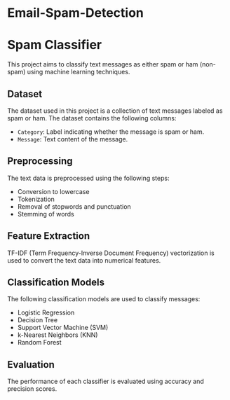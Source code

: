 # Email-Spam-Detection
# Spam Classifier

This project aims to classify text messages as either spam or ham (non-spam) using machine learning techniques.

## Dataset

The dataset used in this project is a collection of text messages labeled as spam or ham. The dataset contains the following columns:

- `Category`: Label indicating whether the message is spam or ham.
- `Message`: Text content of the message.

## Preprocessing

The text data is preprocessed using the following steps:
- Conversion to lowercase
- Tokenization
- Removal of stopwords and punctuation
- Stemming of words

## Feature Extraction

TF-IDF (Term Frequency-Inverse Document Frequency) vectorization is used to convert the text data into numerical features.

## Classification Models

The following classification models are used to classify messages:
- Logistic Regression
- Decision Tree
- Support Vector Machine (SVM)
- k-Nearest Neighbors (KNN)
- Random Forest

## Evaluation

The performance of each classifier is evaluated using accuracy and precision scores.


